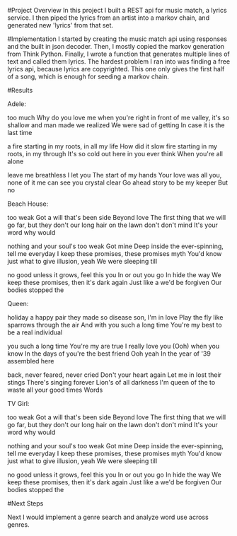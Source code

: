 #Project Overview
In this project I built a REST api for music match, a lyrics service. I then piped the lyrics from an artist into a markov chain, and generated new 'lyrics' from that set.

#Implementation
I started by creating the music match api using responses and the built in json decoder. Then, I mostly copied the markov generation from Think Python. Finally, I wrote a function that generates multiple lines of text and called them lyrics.
The hardest problem I ran into was finding a free lyrics api, because lyrics are copyrighted. This one only gives the first half of a song, which is enough for seeding a markov chain.

#Results

Adele:

too much Why do you love me
when you're right in front of me
valley, it's so shallow and man made
we realized We were sad of getting
In case it is the last time

a fire starting in my roots, in
all my life How did it slow
fire starting in my roots, in my
through It's so cold out here in
you ever think When you're all alone

leave me breathless  I let you
The start of my hands Your love
was all you, none of it me
can see you crystal clear Go ahead
story to be my keeper But no


Beach House:

too weak Got a will that's been
side Beyond love The first thing that
we will go far, but they don't
our long hair on the lawn don't
don't mind It's your word why would

nothing and your soul's too weak Got
mine Deep inside the ever-spinning, tell me
everyday I keep these promises, these promises
myth You'd know just what to give
illusion, yeah  We were sleeping till

no good unless it grows, feel this
you In or out you go In
hide the way We keep these promises,
then it's dark again Just like a
we'd be forgiven Our bodies stopped the


Queen:

holiday a happy pair they made so
disease son, I'm in love Play the
fly like sparrows through the air And
with you such a long time You're
my best to be a real individual

you such a long time You're my
are true I really love you (Ooh)
when you know In the days of
you're the best friend  Ooh yeah
In the year of '39 assembled here

back, never feared, never cried  Don't
your heart again  Let me in
lost their stings There's singing forever Lion's
of all darkness I'm queen of the
to waste all your good times Words


TV Girl:

too weak Got a will that's been
side Beyond love The first thing that
we will go far, but they don't
our long hair on the lawn don't
don't mind It's your word why would

nothing and your soul's too weak Got
mine Deep inside the ever-spinning, tell me
everyday I keep these promises, these promises
myth You'd know just what to give
illusion, yeah  We were sleeping till

no good unless it grows, feel this
you In or out you go In
hide the way We keep these promises,
then it's dark again Just like a
we'd be forgiven Our bodies stopped the


#Next Steps

Next I would implement a genre search and analyze word use across genres.

